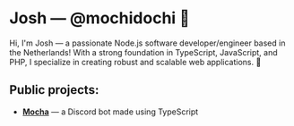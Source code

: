 # Josh &mdash; @mochidochi 📌

Hi, I'm Josh &mdash; a passionate Node.js software developer/engineer based in the Netherlands! 
With a strong foundation in TypeScript, JavaScript, and PHP, I specialize in creating robust and scalable web applications. 🌱

## Public projects:

- **[Mocha](https://github.com/mochidochi/Chocolate)** &mdash; a Discord bot made using TypeScript
